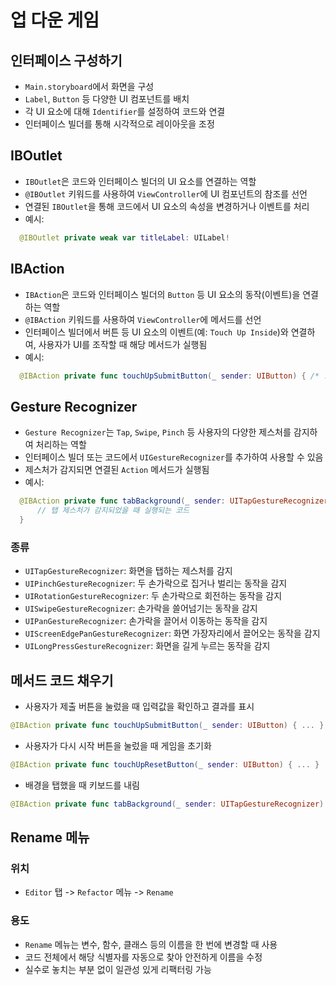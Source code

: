 # 업 다운 게임

## 인터페이스 구성하기
- `Main.storyboard`에서 화면을 구성
- `Label`, `Button` 등 다양한 UI 컴포넌트를 배치
- 각 UI 요소에 대해 `Identifier`를 설정하여 코드와 연결
- 인터페이스 빌더를 통해 시각적으로 레이아웃을 조정

## IBOutlet
- `IBOutlet`은 코드와 인터페이스 빌더의 UI 요소를 연결하는 역할
- `@IBOutlet` 키워드를 사용하여 `ViewController`에 UI 컴포넌트의 참조를 선언
- 연결된 `IBOutlet`을 통해 코드에서 UI 요소의 속성을 변경하거나 이벤트를 처리
- 예시:  
```swift
  @IBOutlet private weak var titleLabel: UILabel!
```

## IBAction
- ``IBAction``은 코드와 인터페이스 빌더의 ``Button`` 등 UI 요소의 동작(이벤트)을 연결하는 역할
- ``@IBAction`` 키워드를 사용하여 ``ViewController``에 메서드를 선언
- 인터페이스 빌더에서 버튼 등 UI 요소의 이벤트(예: ``Touch Up Inside``)와 연결하여, 사용자가 UI를 조작할 때 해당 메서드가 실행됨
- 예시:  
```swift
  @IBAction private func touchUpSubmitButton(_ sender: UIButton) { /* ... */ }
```
  
## Gesture Recognizer
- ``Gesture Recognizer``는 ``Tap``, ``Swipe``, ``Pinch`` 등 사용자의 다양한 제스처를 감지하여 처리하는 역할
- 인터페이스 빌더 또는 코드에서 ``UIGestureRecognizer``를 추가하여 사용할 수 있음
- 제스처가 감지되면 연결된 ``Action`` 메서드가 실행됨
- 예시:  
```swift
  @IBAction private func tabBackground(_ sender: UITapGestureRecognizer) {
      // 탭 제스처가 감지되었을 때 실행되는 코드
  }
```
### 종류
- ``UITapGestureRecognizer``: 화면을 탭하는 제스처를 감지
- ``UIPinchGestureRecognizer``: 두 손가락으로 집거나 벌리는 동작을 감지
- ``UIRotationGestureRecognizer``: 두 손가락으로 회전하는 동작을 감지
- ``UISwipeGestureRecognizer``: 손가락을 쓸어넘기는 동작을 감지
- ``UIPanGestureRecognizer``: 손가락을 끌어서 이동하는 동작을 감지
- ``UIScreenEdgePanGestureRecognizer``: 화면 가장자리에서 끌어오는 동작을 감지
- ``UILongPressGestureRecognizer``: 화면을 길게 누르는 동작을 감지

## 메서드 코드 채우기
- 사용자가 제출 버튼을 눌렀을 때 입력값을 확인하고 결과를 표시
```swift
@IBAction private func touchUpSubmitButton(_ sender: UIButton) { ... }
```

- 사용자가 다시 시작 버튼을 눌렀을 때 게임을 초기화
```swift
@IBAction private func touchUpResetButton(_ sender: UIButton) { ... }
```

- 배경을 탭했을 때 키보드를 내림
```swift
@IBAction private func tabBackground(_ sender: UITapGestureRecognizer) { ... }
```

## Rename 메뉴
### 위치
- `Editor` 탭 -> `Refactor` 메뉴 -> `Rename`
### 용도
- ``Rename`` 메뉴는 변수, 함수, 클래스 등의 이름을 한 번에 변경할 때 사용
- 코드 전체에서 해당 식별자를 자동으로 찾아 안전하게 이름을 수정
- 실수로 놓치는 부분 없이 일관성 있게 리팩터링 가능
